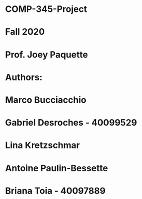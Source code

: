 # COMP-345-Project
# Fall 2020
# Prof. Joey Paquette 

# Authors:
# Marco Bucciacchio
# Gabriel Desroches - 40099529
# Lina Kretzschmar
# Antoine Paulin-Bessette
# Briana Toia - 40097889
